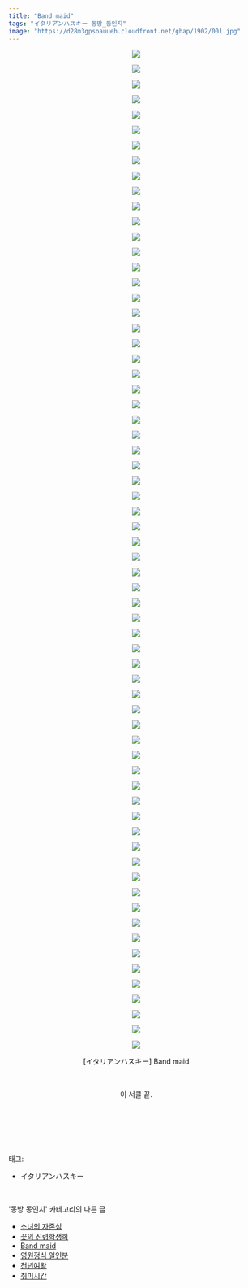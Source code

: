 ```yaml
---
title: "Band maid"
tags: "イタリアンハスキー 동방_동인지"
image: "https://d28m3gpsoauueh.cloudfront.net/ghap/1902/001.jpg"
---
```

<div class="article">
<p style="text-align: center; clear: none; float: none;"><img src="{{ site.imgserver4 }}/ghap/1902/001.jpg"/></p>
<p style="text-align: center; clear: none; float: none;"><img src="{{ site.imgserver4 }}/ghap/1902/002.jpg"/></p>
<p style="text-align: center; clear: none; float: none;"><img src="{{ site.imgserver4 }}/ghap/1902/003.jpg"/></p>
<p style="text-align: center; clear: none; float: none;"><img src="{{ site.imgserver4 }}/ghap/1902/004.jpg"/></p>
<p style="text-align: center; clear: none; float: none;"><img src="{{ site.imgserver4 }}/ghap/1902/005.jpg"/></p>
<p style="text-align: center; clear: none; float: none;"><img src="{{ site.imgserver4 }}/ghap/1902/006.jpg"/></p>
<p style="text-align: center; clear: none; float: none;"><img src="{{ site.imgserver4 }}/ghap/1902/007.jpg"/></p>
<p style="text-align: center; clear: none; float: none;"><img src="{{ site.imgserver4 }}/ghap/1902/008.jpg"/></p>
<p style="text-align: center; clear: none; float: none;"><img src="{{ site.imgserver4 }}/ghap/1902/009.jpg"/></p>
<p style="text-align: center; clear: none; float: none;"><img src="{{ site.imgserver4 }}/ghap/1902/010.jpg"/></p>
<p style="text-align: center; clear: none; float: none;"><img src="{{ site.imgserver4 }}/ghap/1902/011.jpg"/></p>
<p style="text-align: center; clear: none; float: none;"><img src="{{ site.imgserver4 }}/ghap/1902/012.jpg"/></p>
<p style="text-align: center; clear: none; float: none;"><img src="{{ site.imgserver4 }}/ghap/1902/013.jpg"/></p>
<p style="text-align: center; clear: none; float: none;"><img src="{{ site.imgserver4 }}/ghap/1902/014.jpg"/></p>
<p style="text-align: center; clear: none; float: none;"><img src="{{ site.imgserver4 }}/ghap/1902/015.jpg"/></p>
<p style="text-align: center; clear: none; float: none;"><img src="{{ site.imgserver4 }}/ghap/1902/016.jpg"/></p>
<p style="text-align: center; clear: none; float: none;"><img src="{{ site.imgserver4 }}/ghap/1902/017.jpg"/></p>
<p style="text-align: center; clear: none; float: none;"><img src="{{ site.imgserver4 }}/ghap/1902/018.jpg"/></p>
<p style="text-align: center; clear: none; float: none;"><img src="{{ site.imgserver4 }}/ghap/1902/019.jpg"/></p>
<p style="text-align: center; clear: none; float: none;"><img src="{{ site.imgserver4 }}/ghap/1902/020.jpg"/></p>
<p style="text-align: center; clear: none; float: none;"><img src="{{ site.imgserver4 }}/ghap/1902/021.jpg"/></p>
<p style="text-align: center; clear: none; float: none;"><img src="{{ site.imgserver4 }}/ghap/1902/022.jpg"/></p>
<p style="text-align: center; clear: none; float: none;"><img src="{{ site.imgserver4 }}/ghap/1902/023.jpg"/></p>
<p style="text-align: center; clear: none; float: none;"><img src="{{ site.imgserver4 }}/ghap/1902/024.jpg"/></p>
<p style="text-align: center; clear: none; float: none;"><img src="{{ site.imgserver4 }}/ghap/1902/025.jpg"/></p>
<p style="text-align: center; clear: none; float: none;"><img src="{{ site.imgserver4 }}/ghap/1902/026.jpg"/></p>
<p style="text-align: center; clear: none; float: none;"><img src="{{ site.imgserver4 }}/ghap/1902/027.jpg"/></p>
<p style="text-align: center; clear: none; float: none;"><img src="{{ site.imgserver4 }}/ghap/1902/028.jpg"/></p>
<p style="text-align: center; clear: none; float: none;"><img src="{{ site.imgserver4 }}/ghap/1902/029.jpg"/></p>
<p style="text-align: center; clear: none; float: none;"><img src="{{ site.imgserver4 }}/ghap/1902/030.jpg"/></p>
<p style="text-align: center; clear: none; float: none;"><img src="{{ site.imgserver4 }}/ghap/1902/031.jpg"/></p>
<p style="text-align: center; clear: none; float: none;"><img src="{{ site.imgserver4 }}/ghap/1902/032.jpg"/></p>
<p style="text-align: center; clear: none; float: none;"><img src="{{ site.imgserver4 }}/ghap/1902/033.jpg"/></p>
<p style="text-align: center; clear: none; float: none;"><img src="{{ site.imgserver4 }}/ghap/1902/034.jpg"/></p>
<p style="text-align: center; clear: none; float: none;"><img src="{{ site.imgserver4 }}/ghap/1902/035.jpg"/></p>
<p style="text-align: center; clear: none; float: none;"><img src="{{ site.imgserver4 }}/ghap/1902/036.jpg"/></p>
<p style="text-align: center; clear: none; float: none;"><img src="{{ site.imgserver4 }}/ghap/1902/037.jpg"/></p>
<p style="text-align: center; clear: none; float: none;"><img src="{{ site.imgserver4 }}/ghap/1902/038.jpg"/></p>
<p style="text-align: center; clear: none; float: none;"><img src="{{ site.imgserver4 }}/ghap/1902/039.jpg"/></p>
<p style="text-align: center; clear: none; float: none;"><img src="{{ site.imgserver4 }}/ghap/1902/040.jpg"/></p>
<p style="text-align: center; clear: none; float: none;"><img src="{{ site.imgserver4 }}/ghap/1902/041.jpg"/></p>
<p style="text-align: center; clear: none; float: none;"><img src="{{ site.imgserver4 }}/ghap/1902/042.jpg"/></p>
<p style="text-align: center; clear: none; float: none;"><img src="{{ site.imgserver4 }}/ghap/1902/043.jpg"/></p>
<p style="text-align: center; clear: none; float: none;"><img src="{{ site.imgserver4 }}/ghap/1902/044.jpg"/></p>
<p style="text-align: center; clear: none; float: none;"><img src="{{ site.imgserver4 }}/ghap/1902/045.jpg"/></p>
<p style="text-align: center; clear: none; float: none;"><img src="{{ site.imgserver4 }}/ghap/1902/046.jpg"/></p>
<p style="text-align: center; clear: none; float: none;"><img src="{{ site.imgserver4 }}/ghap/1902/047.jpg"/></p>
<p style="text-align: center; clear: none; float: none;"><img src="{{ site.imgserver4 }}/ghap/1902/048.jpg"/></p>
<p style="text-align: center; clear: none; float: none;"><img src="{{ site.imgserver4 }}/ghap/1902/049.jpg"/></p>
<p style="text-align: center; clear: none; float: none;"><img src="{{ site.imgserver4 }}/ghap/1902/050.jpg"/></p>
<p style="text-align: center; clear: none; float: none;"><img src="{{ site.imgserver4 }}/ghap/1902/051.jpg"/></p>
<p style="text-align: center; clear: none; float: none;"><img src="{{ site.imgserver4 }}/ghap/1902/052.jpg"/></p>
<p style="text-align: center; clear: none; float: none;"><img src="{{ site.imgserver4 }}/ghap/1902/053.jpg"/></p>
<p style="text-align: center; clear: none; float: none;"><img src="{{ site.imgserver4 }}/ghap/1902/054.jpg"/></p>
<p style="text-align: center; clear: none; float: none;"><img src="{{ site.imgserver4 }}/ghap/1902/055.jpg"/></p>
<p style="text-align: center; clear: none; float: none;"><img src="{{ site.imgserver4 }}/ghap/1902/056.jpg"/></p>
<p style="text-align: center; clear: none; float: none;"><img src="{{ site.imgserver4 }}/ghap/1902/057.jpg"/></p>
<p style="text-align: center; clear: none; float: none;"><img src="{{ site.imgserver4 }}/ghap/1902/058.jpg"/></p>
<p style="text-align: center; clear: none; float: none;"><img src="{{ site.imgserver4 }}/ghap/1902/059.jpg"/></p>
<p style="text-align: center; clear: none; float: none;"><img src="{{ site.imgserver4 }}/ghap/1902/060.jpg"/></p>
<p style="text-align: center; clear: none; float: none;"><img src="{{ site.imgserver4 }}/ghap/1902/061.jpg"/></p>
<p style="text-align: center; clear: none; float: none;"><img src="{{ site.imgserver4 }}/ghap/1902/062.jpg"/></p>
<p style="text-align: center; clear: none; float: none;"><img src="{{ site.imgserver4 }}/ghap/1902/063.jpg"/></p>
<p style="text-align: center; clear: none; float: none;"><img src="{{ site.imgserver4 }}/ghap/1902/064.jpg"/></p>
<p style="text-align: center; clear: none; float: none;"><img src="{{ site.imgserver4 }}/ghap/1902/065.jpg"/></p>
<p style="text-align: center; clear: none; float: none;"><img src="{{ site.imgserver4 }}/ghap/1902/066.jpg"/></p>
<p style="text-align: center; clear: none; float: none;">[イタリアンハスキー] Band maid</p>
<p style="text-align: center; clear: none; float: none;"><br/></p>
<p style="text-align: center; clear: none; float: none;">이 서클 끝.</p>
<p style="text-align: center; clear: none; float: none;"><br/></p>
<p><br/></p>
</div><br/>
<div class="tagTrail">
<p>태그: </p>
<ul>
<li>イタリアンハスキー</li>
</ul>
</div><br/>
<div class="another">
<p>'동방 동인지' 카테고리의 다른 글</p>
<ul>
<li><a href="/ghap_1904">소녀의 자존심</a></li>
<li><a href="/ghap_1903">꽃의 신령학생회</a></li>
<li><a href="/ghap_1902">Band maid</a></li>
<li><a href="/ghap_1901">영원정식 일인분</a></li>
<li><a href="/ghap_1900">천년여왕</a></li>
<li><a href="/ghap_1899">취미시간</a></li>
</ul>
</div><br/>
<div class="cb_module cb_fluid">
<div class="cb_wrt cb_profile">
</div><!-- commentList close -->
</div><br/>

